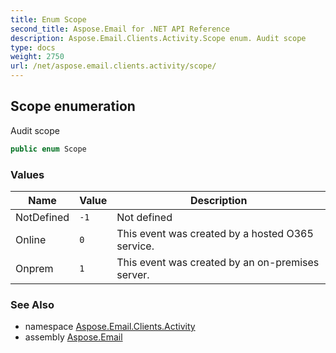 ```yaml
---
title: Enum Scope
second_title: Aspose.Email for .NET API Reference
description: Aspose.Email.Clients.Activity.Scope enum. Audit scope
type: docs
weight: 2750
url: /net/aspose.email.clients.activity/scope/
---
```

## Scope enumeration

Audit scope

```csharp
public enum Scope
```

### Values

| Name | Value | Description |
| --- | --- | --- |
| NotDefined | `-1` | Not defined |
| Online | `0` | This event was created by a hosted O365 service. |
| Onprem | `1` | This event was created by an on-premises server. |

### See Also

* namespace [Aspose.Email.Clients.Activity](../../aspose.email.clients.activity/)
* assembly [Aspose.Email](../../)


